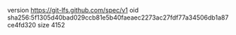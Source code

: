 version https://git-lfs.github.com/spec/v1
oid sha256:5f1305d40bad029ccb81e5b40faeaec2273ac27fdf77a34506db1a87ce4fd320
size 4152
